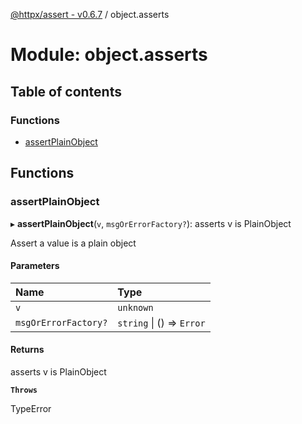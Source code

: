 [@httpx/assert - v0.6.7](../README.md) / object.asserts

# Module: object.asserts

## Table of contents

### Functions

- [assertPlainObject](object_asserts.md#assertplainobject)

## Functions

### assertPlainObject

▸ **assertPlainObject**(`v`, `msgOrErrorFactory?`): asserts v is PlainObject

Assert a value is a plain object

#### Parameters

| Name | Type |
| :------ | :------ |
| `v` | `unknown` |
| `msgOrErrorFactory?` | `string` \| () => `Error` |

#### Returns

asserts v is PlainObject

**`Throws`**

TypeError
